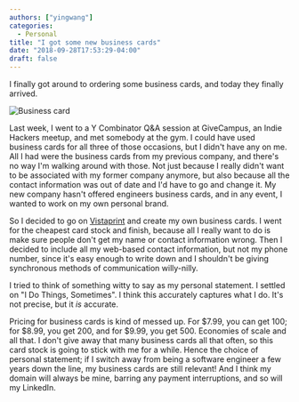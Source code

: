 ```yaml
---
authors: ["yingwang"]
categories:
  - Personal
title: "I got some new business cards"
date: "2018-09-28T17:53:29-04:00"
draft: false
---
```


I finally got around to ordering some business cards, and today they finally
arrived.

![Business card](/img/posts/2018/09/28/business_cards.jpg)

Last week, I went to a Y Combinator Q&A session at GiveCampus, an Indie Hackers
meetup, and met somebody at the gym. I could have used business cards for all
three of those occasions, but I didn't have any on me. All I had were the
business cards from my previous company, and there's no way I'm walking around
with those. Not just because I really didn't want to be associated with my
former company anymore, but also because all the contact information was out of
date and I'd have to go and change it. My new company hasn't offered engineers
business cards, and in any event, I wanted to work on my own personal brand.

So I decided to go on [Vistaprint](https://www.vistaprint.com) and create my own
business cards. I went for the cheapest card stock and finish, because all I
really want to do is make sure people don't get my name or contact information
wrong. Then I decided to include all my web-based contact information, but not
my phone number, since it's easy enough to write down and I shouldn't be giving
synchronous methods of communication willy-nilly.

I tried to think of something witty to say as my personal statement. I settled
on "I Do Things, Sometimes". I think this accurately captures what I do. It's
not precise, but it _is_ accurate.

Pricing for business cards is kind of messed up. For \$7.99, you can get 100;
for \$8.99, you get 200, and for \$9.99, you get 500. Economies of scale and all
that. I don't give away that many business cards all that often, so this card
stock is going to stick with me for a while. Hence the choice of personal
statement; if I switch away from being a software engineer a few years down the
line, my business cards are still relevant! And I think my domain will always be
mine, barring any payment interruptions, and so will my LinkedIn.
